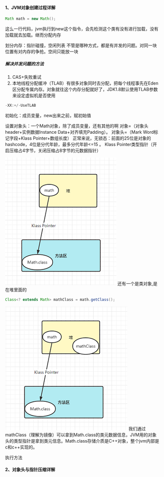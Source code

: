 #### 1、JVM对象创建过程详解
```java
Math math = new Math();
```
这么一行代码，jvm执行到new这个指令，会先检测这个类有没有进行加载，没有加载就去加载。继而分配内存

划分内存：指针碰撞，空闲列表
不管是哪种方式，都是有并发的问题。对同一块位置有对内存的争抢。空间只能放一块
##### 解决并发问题的方法
1. CAS+失败重试
1. 本地线程分配缓冲（TLAB）有很多对象同时去分配，把每个线程事先在Eden区分配专属内存。对象就往这个内存分配就好了，JDK1.8默认使用TLAB参数来设定虚拟机是否使用
```java
-XX:+/-UseTLAB
```

初始化：成员变量，new出来之前，赋初始值

设置对象头：一个Math对象，除了成员变量，还有其他的啊
对象=（对象头header+实例数据Instance Data+对齐填充Padding）。
对象头=（Mark Word标记字段+Klass Pointer+数组长度）
正常来说，无锁态：前面的25位是对象的hashcode，4位是分代年龄，最多分代年龄<=15
。
Klass Pointer类型指针（开启压缩占4字节，关闭压缩占8字节的元数据指针）

![image](../images/Snipaste_2022-04-22_00-31-07.png)
还有一个是类对象,是在堆里面的
```java
Class<? extends Math> mathClass = math.getClass();
```
![image](../images/Snipaste_2022-04-22_00-33-18.png)
我们通过mathClass（理解为镜像）可以拿到Math.class的类元数据信息，JVM用的对象头的类型指针是拿到类元信息。Math.class存储介质是C++对象，整个jvm内部是c和c++实现的。


执行<init>方法

#### 2、对象头与指针压缩详解


